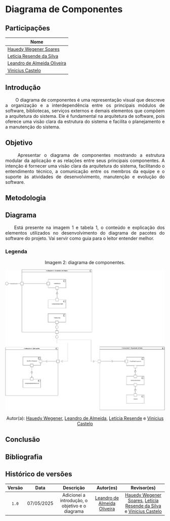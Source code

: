 # Diagrama de Componentes

## Participações

| Nome                                 |
|--------------------------------------|
| [Hauedy Wegener Soares](https://github.com/HauedyWS)   |
| [Letícia Resende da Silva](https://github.com/LeticiaResende23) |
| [Leandro de Almeida Oliveira](https://github.com/leomitx10) |
| [Vinicius Castelo](https://github.com/Vini47) |

## Introdução 

<p align="justify"> &emsp;&emsp; O diagrama de componentes é uma representação visual que descreve a organização e a interdependência entre os principais módulos de software, bibliotecas, serviços externos e demais elementos que compõem a arquitetura do sistema. Ele é fundamental na  arquitetura de software, pois oferece uma visão clara da estrutura do sistema e facilita o planejamento e a manutenção do sistema.</p>

## Objetivo

<p align="justify"> &emsp;&emsp; Apresentar o diagrama de componentes mostrando a estrutura modular da aplicação e as relações entre seus principais componentes. A intenção é fornecer uma visão clara da arquitetura do sistema, facilitando o entendimento técnico, a comunicação entre os membros da equipe e o suporte às atividades de desenvolvimento, manutenção e evolução do software.</p>

## Metodologia

## Diagrama

<p align="justify"> &emsp;&emsp;Está presente na imagem 1 e tabela 1, o conteúdo e explicação dos elementos utilizados no desenvolvimento do diagrama de pacotes do software do projeto. Vai servir como guia para o leitor entender melhor.</p>

### Legenda

<center>Imagem 2: diagrama de componentes.</center>

![Image](https://github.com/leomitx10/leomitx10/blob/main/teste2.png?raw=true)

<center>Autor(a): <a href="https://github.com/HauedyWS" target="_blank">Hauedy Wegener</a>, <a href="https://github.com/leomitx10" target="_blank">Leandro de Almeida</a>, <a href="https://github.com/LeticiaResende23" target="_blank">Letícia Resende</a> e <a href="https://github.com/Vini47" target="_blank">Vinicius Castelo</a></center>

## Conclusão

## Bibliografia

## Histórico de versões

| Versão |    Data    |                       Descrição                       |                       Autor(es)                        |                      Revisor(es)                       |
| :----: | :--------: | :---------------------------------------------------: | :----------------------------------------------------: | :----------------------------------------------------: |
| `1.0`  | 07/05/2025 | Adicionei a introdução, o objetivo e o diagrama | [Leandro de Almeida Oliveira](https://github.com/leomitx10) | [Hauedy Wegener Soares](https://github.com/HauedyWS), [Letícia Resende da Silva](https://github.com/LeticiaResende23) e [Vinicius Castelo](https://github.com/Vini47) |
